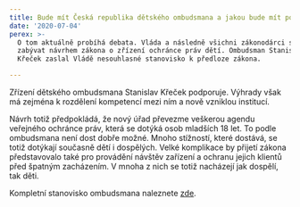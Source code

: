 ```yaml
---
title: Bude mít Česká republika dětského ombudsmana a jakou bude mít podobu?
date: '2020-07-04'
perex: >-
  O tom aktuálně probíhá debata. Vláda a následně všichni zákonodárci se budou
  zabývat návrhem zákona o zřízení ochránce práv dětí. Ombudsman Stanislav
  Křeček zaslal Vládě nesouhlasné stanovisko k předloze zákona.

---
```



<p>Zřízení dětského ombudsmana Stanislav Křeček podporuje. Výhrady však má zejména k rozdělení kompetencí mezi ním a nově vzniklou institucí. </p><p>Návrh totiž předpokládá, že nový úřad převezme veškerou agendu veřejného ochránce práv, která se dotýká osob mladších 18 let. To podle ombudsmana není dost dobře možné. Mnoho stížností, které dostává, se totiž dotýkají současně dětí i dospělých. Velké&nbsp;komplikace by přijetí zákona představovalo také pro&nbsp;provádění návštěv zařízení a ochranu jejich klientů před špatným zacházením. V mnoha z nich se totiž nacházejí&nbsp;jak dospělí, tak děti.</p><p>Kompletní stanovisko ombudsmana naleznete <a href="https://www.ochrance.cz/fileadmin/user_upload/Zvlastni_opravneni/Vlada/Stanovisko-detsky-ombudman.pdf" target="_blank">zde</a>.</p>

